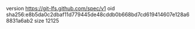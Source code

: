 version https://git-lfs.github.com/spec/v1
oid sha256:e8b5da0c2dbaf11d779445de48cddb0b668bd7cd619414607e128a68831a6ab2
size 12125
